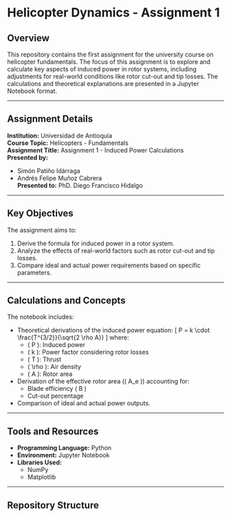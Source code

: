 # Helicopter Dynamics - Assignment 1

## Overview
This repository contains the first assignment for the university course on helicopter fundamentals. The focus of this assignment is to explore and calculate key aspects of induced power in rotor systems, including adjustments for real-world conditions like rotor cut-out and tip losses. The calculations and theoretical explanations are presented in a Jupyter Notebook format.

---

## Assignment Details

**Institution:** Universidad de Antioquia  
**Course Topic:** Helicopters - Fundamentals  
**Assignment Title:** Assignment 1 - Induced Power Calculations  
**Presented by:**  
- Simón Patiño Idárraga  
- Andrés Felipe Muñoz Cabrera  
**Presented to:** PhD. Diego Francisco Hidalgo

---

## Key Objectives
The assignment aims to:
1. Derive the formula for induced power in a rotor system.
2. Analyze the effects of real-world factors such as rotor cut-out and tip losses.
3. Compare ideal and actual power requirements based on specific parameters.

---

## Calculations and Concepts
The notebook includes:
- Theoretical derivations of the induced power equation:
  \[ P = k \cdot \frac{T^{3/2}}{\sqrt{2 \rho A}} \]
  where:
  - \( P \): Induced power
  - \( k \): Power factor considering rotor losses
  - \( T \): Thrust
  - \( \rho \): Air density
  - \( A \): Rotor area
- Derivation of the effective rotor area (\( A_e \)) accounting for:
  - Blade efficiency \( B \)
  - Cut-out percentage
- Comparison of ideal and actual power outputs.

---

## Tools and Resources
- **Programming Language:** Python
- **Environment:** Jupyter Notebook
- **Libraries Used:**
  - NumPy
  - Matplotlib

---

## Repository Structure

